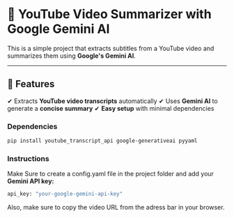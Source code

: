 # 🎥 YouTube Video Summarizer with Google Gemini AI

This is a simple project that extracts subtitles from a YouTube video and summarizes them using **Google's Gemini AI**.

---

## **📌 Features**
✔ Extracts **YouTube video transcripts** automatically
✔ Uses **Gemini AI** to generate a **concise summary**
✔ **Easy setup** with minimal dependencies

### **Dependencies**
```bash
pip install youtube_transcript_api google-generativeai pyyaml
```

### **Instructions**

Make Sure to create a config.yaml file in the project folder and add your **Gemini API key:**
```bash
api_key: "your-google-gemini-api-key"
```

Also, make sure to copy the video URL from the adress bar in your browser.